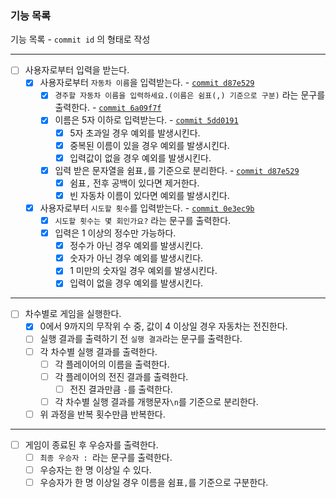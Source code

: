 ### 기능 목록

기능 목록 - `commit id` 의 형태로 작성

---

- [ ] 사용자로부터 입력을 받는다.
  - [x] 사용자로부터 `자동차 이름`을 입력받는다. - [`commit d87e529`](https://github.com/ho991217/javascript-racingcar-6/commit/d87e529f826a88fe1423edb30b4d18715bd0621d)
    - [x] `경주할 자동차 이름을 입력하세요.(이름은 쉼표(,) 기준으로 구분)` 라는 문구를 출력한다. - [`commit 6a09f7f`](https://github.com/woowacourse-precourse/javascript-racingcar-6/commit/6a09f7ff8b83c1b89be5c98529bbea7122cf9116)
    - [x] 이름은 5자 이하로 입력받는다. - [`commit 5dd0191`](https://github.com/ho991217/javascript-racingcar-6/commit/5dd01916d72931d7c2fd48b6d148adc85b1ed6b6)
      - [x] 5자 초과일 경우 예외를 발생시킨다.
      - [x] 중복된 이름이 있을 경우 예외를 발생시킨다.
      - [x] 입력값이 없을 경우 예외를 발생시킨다.
    - [x] 입력 받은 문자열을 쉼표`,`를 기준으로 분리한다. - [`commit d87e529`](https://github.com/ho991217/javascript-racingcar-6/commit/d87e529f826a88fe1423edb30b4d18715bd0621d)
      - [x] 쉼표`,` 전후 공백이 있다면 제거한다.
      - [x] 빈 자동차 이름이 있다면 예외를 발생시킨다.
  - [x] 사용자로부터 `시도할 횟수`를 입력받는다. - [`commit 0e3ec9b`](https://github.com/ho991217/javascript-racingcar-6/commit/0e3ec9bd70d2bdba2322571471045d1f41c84c78)
    - [x] `시도할 횟수는 몇 회인가요?` 라는 문구를 출력한다.
    - [x] 입력은 1 이상의 정수만 가능하다.
      - [x] 정수가 아닌 경우 예외를 발생시킨다.
      - [x] 숫자가 아닌 경우 예외를 발생시킨다.
      - [x] 1 미만의 숫자일 경우 예외를 발생시킨다.
      - [x] 입력이 없을 경우 예외를 발생시킨다.

---

- [ ] 차수별로 게임을 실행한다.
  - [x] 0에서 9까지의 무작위 수 중, 값이 4 이상일 경우 자동차는 전진한다.
  - [ ] 실행 결과를 출력하기 전 `실행 결과`라는 문구를 출력한다.
  - [ ] 각 차수별 실행 결과를 출력한다.
    - [ ] 각 플레이어의 이름을 출력한다.
    - [ ] 각 플레이어의 전진 결과를 출력한다.
      - [ ] 전진 결과만큼 `-`를 출력한다.
    - [ ] 각 차수별 실행 결과를 개행문자`\n`를 기준으로 분리한다.
  - [ ] 위 과정을 반복 횟수만큼 반복한다.

---

- [ ] 게임이 종료된 후 우승자를 출력한다.
  - [ ] `최종 우승자 : `라는 문구를 출력한다.
  - [ ] 우승자는 한 명 이상일 수 있다.
  - [ ] 우승자가 한 명 이상일 경우 이름을 쉼표`,`를 기준으로 구분한다.
